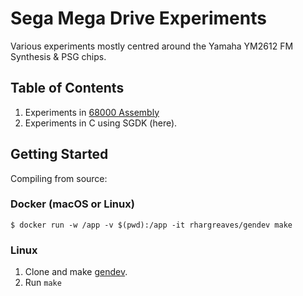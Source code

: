 # Sega Mega Drive Experiments

Various experiments mostly centred around the Yamaha YM2612 FM Synthesis & PSG chips.

## Table of Contents

1. Experiments in [68000 Assembly](assembly-only)
2. Experiments in C using SGDK (here).

## Getting Started

Compiling from source:

### Docker (macOS or Linux)

```
$ docker run -w /app -v $(pwd):/app -it rhargreaves/gendev make
```

### Linux

1. Clone and make [gendev](https://github.com/kubilus1/gendev).
2. Run `make`

